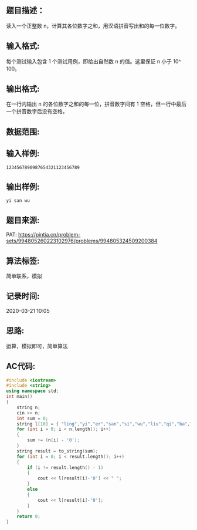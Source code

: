 ## 题目描述：
读入一个正整数 n，计算其各位数字之和，用汉语拼音写出和的每一位数字。

## 输入格式:
每个测试输入包含 1 个测试用例，即给出自然数 n 的值。这里保证 n 小于 10^​100。  

## 输出格式:
在一行内输出 n 的各位数字之和的每一位，拼音数字间有 1 空格，但一行中最后一个拼音数字后没有空格。  

## 数据范围:

## 输入样例:
```
1234567890987654321123456789
```

## 输出样例:
```
yi san wu
```

## 题目来源:
PAT: https://pintia.cn/problem-sets/994805260223102976/problems/994805324509200384

## 算法标签:
简单联系，模拟

## 记录时间:
2020-03-21 10:05

## 思路:
运算，模拟即可，简单算法

## AC代码:
```cpp
#include <iostream>
#include <string>
using namespace std;
int main()
{
	string n;
	cin >> n;
	int sum = 0;
	string l[10] = { "ling","yi","er","san","si","wu","liu","qi","ba","jiu" };
	for (int i = 0; i < n.length(); i++)
	{
		sum += (n[i] - '0');
	}
	string result = to_string(sum);
	for (int i = 0; i < result.length(); i++)
	{
		if (i != result.length() - 1)
		{
			cout << l[result[i]-'0'] << " ";
		}
		else
		{
			cout << l[result[i]-'0'];
		}
	}
	return 0;
}
```